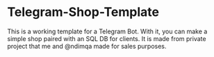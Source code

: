 # Telegram-Shop-Template
This is a working template for a Telegram Bot. With it, you can make a simple shop paired with an SQL DB for clients. It is made from private project that me and @ndimqa made for sales purposes.
